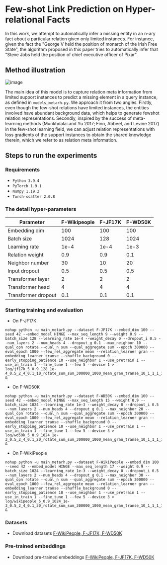 # Few-shot Link Prediction on Hyper-relational Facts

In this work, we attempt to automatically infer a missing entity in an n-ary fact about a particular relation given only limited instances. For instance, given the fact the "George V held the position of monarch of the Irish Free State", the algorithm proposed in this paper tries to automatically infer that "Steve Jobs held the position of chief executive officer of Pixar".

## Method illustration

![image](https://github.com/JiyaoWei/FLEN/assets/43932741/076ba6fb-8546-4ce9-a6d8-f9a781668370)

The main idea of this model is to capture relation meta information from limited support instances to predict a missing element in a query instance, as defined in ``models_metarh.py``. We approach it from two angles. Firstly, even though the few-shot relations have limited instances, the entities involved have abundant background data, which helps to generate fewshot relation representations. Secondly, inspired by the success of meta-learning methods (Munkhdalai and Yu 2017; Finn, Abbeel, and Levine 2017) in the few-shot learning ﬁeld, we can adjust relation representations with loss gradients of the support instances to obtain the shared knowledge therein, which we refer to as relation meta information.

## Steps to run the experiments

### Requirements
* ``Python 3.9.4 ``
* ``PyTorch 1.9.1``
* ``Numpy 1.19.2``
* ``Torch-scatter 2.0.8``

### The detail hyper-parameters
|   Parameter   |  F-Wikipeople  |  F-JF17K  |  F-WD50K  |
|  ----  | ----  | ----  | ----  |
|  Embedding dim  | 100 | 100 | 100 |
|  Batch size  | 1024 | 128 | 1024 |
|  Learning rate  | 1e-4 | 1e-4 | 1e-3 |
|  Relation weight  | 0.9 | 0.9 | 0.1 |
|  Neighbor number  | 30 | 10 | 20 |
|  Input dropout  | 0.5 | 0.5 | 0.5 |
|  Transformer layer  | 2 | 2 | 2 |
|  Transformer head  | 4 | 4 | 4 |
|  Transformer dropout  | 0.1 | 0.1 | 0.1 |

### Starting training and evaluation

* On F-JF17K
```
nohup python -u main_metarh.py --dataset F-JF17K --embed_dim 100 --seed 42 --embed_model HINGE --max_seq_length 9 --weight 0.9 --batch_size 128 --learning_rate 1e-4 --weight_decay 0 --dropout_i 0.5 --num_layers 2 --num_heads 4 --dropout_g 0.1 --max_neighbor 10 --qual_opn rotate --qual_n sum --qual_aggregate sum --epoch 300000 --eval_epoch 1000 --few_rel_aggregate mean --relation_learner gran --embedding_learner transe --shuffle_background 0 --early_stopping_patience 10 --use_neighbor 1 --use_pretrain 1 --use_in_train 1 --fine_tune 1 --few 5 --device 1 > log/jf17k_5_0.9_128_1e-4_0.5_2_4_0.1_10_rotate_sum_sum_300000_1000_mean_gran_transe_10_1_1_1_1_1 &
```
* On F-WD50K
```
nohup python -u main_metarh.py --dataset F-WD50K --embed_dim 100 --seed 42 --embed_model HINGE --max_seq_length 15 --weight 0.9 --batch_size 1024 --learning_rate 1e-3 --weight_decay 0 --dropout_i 0.5 --num_layers 2 --num_heads 4 --dropout_g 0.1 --max_neighbor 20 --qual_opn rotate --qual_n sum --qual_aggregate sum --epoch 300000 --eval_epoch 1000 --few_rel_aggregate mean --relation_learner gran --embedding_learner transe --shuffle_background 0 --early_stopping_patience 10 --use_neighbor 1 --use_pretrain 1 --use_in_train 1 --fine_tune 1 --few 5 --device 3 > log/wd50k_5_0.9_1024_1e-3_0.5_2_4_0.1_20_rotate_sum_sum_300000_1000_mean_gran_transe_10_1_1_1_1_1 &
```
* On F-WikiPeople
```
nohup python -u main_metarh.py --dataset F-WikiPeople --embed_dim 100 --seed 42 --embed_model HINGE --max_seq_length 17 --weight 0.9 --batch_size 1024 --learning_rate 1e-3 --weight_decay 0 --dropout_i 0.5 --num_layers 2 --num_heads 4 --dropout_g 0.1 --max_neighbor 30 --qual_opn rotate --qual_n sum --qual_aggregate sum --epoch 300000 --eval_epoch 1000 --few_rel_aggregate mean --relation_learner gran --embedding_learner transe --shuffle_background 0 --early_stopping_patience 10 --use_neighbor 1 --use_pretrain 1 --use_in_train 1 --fine_tune 1 --few 5 --device 3 > log/wikipeople_5_0.9_1024_1e-3_0.5_2_4_0.1_30_rotate_sum_sum_300000_1000_mean_gran_transe_10_1_1_1_1_1 &
```

### Datasets
* Download datasets [F-WikiPeople, F-JF17K, F-WD50K](https://drive.google.com/drive/folders/1hHmL16RvdgBHMM9VKkf7fi9AiOjDmZOp?usp=sharing)


### Pre-trained embeddings
* Download pre-trained embeddings [F-WikiPeople, F-JF17K, F-WD50K](https://drive.google.com/drive/folders/1teL-KkBpKLtRjhQZRDWw3sopHgcH4TDK?usp=sharing)
